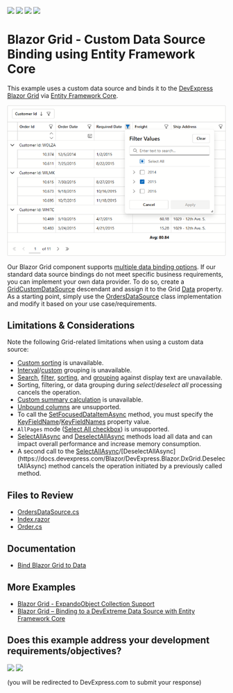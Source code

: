 <!-- default badges list -->
![](https://img.shields.io/endpoint?url=https://codecentral.devexpress.com/api/v1/VersionRange/1017304830/25.1.3%2B)
[![](https://img.shields.io/badge/Open_in_DevExpress_Support_Center-FF7200?style=flat-square&logo=DevExpress&logoColor=white)](https://supportcenter.devexpress.com/ticket/details/T1299285)
[![](https://img.shields.io/badge/📖_How_to_use_DevExpress_Examples-e9f6fc?style=flat-square)](https://docs.devexpress.com/GeneralInformation/403183)
[![](https://img.shields.io/badge/💬_Leave_Feedback-feecdd?style=flat-square)](#does-this-example-address-your-development-requirementsobjectives)
<!-- default badges end -->
# Blazor Grid - Custom Data Source Binding using Entity Framework Core

This example uses a custom data source and binds it to the [DevExpress Blazor Grid](https://docs.devexpress.com/Blazor/403143/components/grid) via [Entity Framework Core](https://learn.microsoft.com/en-us/ef/core/).

![Custom Data Source](image.png)

Our Blazor Grid component supports [multiple data binding options](https://docs.devexpress.com/Blazor/403737/components/grid/bind-to-data). If our standard data source bindings do not meet specific business requirements, you can implement your own data provider. To do so, create a [GridCustomDataSource](https://docs.devexpress.com/Blazor/DevExpress.Blazor.GridCustomDataSource) descendant and assign it to the Grid [Data](https://docs.devexpress.com/Blazor/DevExpress.Blazor.DxGrid.Data) property. As a starting point, simply use the [OrdersDataSource](./CS/CustomDataSource/Services/OrdersDataSource.cs) class implementation and modify it based on your use case/requirements.

## Limitations & Considerations

Note the following Grid-related limitations when using a custom data source:

* [Custom sorting](https://docs.devexpress.com/Blazor/DevExpress.Blazor.DxGrid.CustomSort) is unavailable.
* [Interval](https://docs.devexpress.com/Blazor/DevExpress.Blazor.DxGridDataColumn.GroupInterval)/[custom](https://docs.devexpress.com/Blazor/DevExpress.Blazor.DxGridDataColumn.GroupInterval#custom-grouping) grouping is unavailable.
* [Search](https://docs.devexpress.com/Blazor/404142/components/grid/data-shaping/filter-data/search-box), [filter](https://docs.devexpress.com/Blazor/DevExpress.Blazor.DxGridDataColumn.FilterMode#filter-data-by-display-text), [sorting](https://docs.devexpress.com/Blazor/DevExpress.Blazor.DxGridDataColumn.SortMode#sort-data-by-display-text), and [grouping](https://docs.devexpress.com/Blazor/DevExpress.Blazor.DxGridDataColumn.GroupInterval) against display text are unavailable.
* Sorting, filtering, or data grouping during _select_/_deselect all_ processing cancels the operation.
* [Custom summary calculation](https://docs.devexpress.com/Blazor/DevExpress.Blazor.DxGrid.CustomSummary) is unavailable.
* [Unbound columns](https://docs.devexpress.com/Blazor/DevExpress.Blazor.DxGridDataColumn#create-an-unbound-column) are unsupported.
* To call the [SetFocusedDataItemAsync](https://docs.devexpress.com/Blazor/DevExpress.Blazor.DxGrid.SetFocusedDataItemAsync(System.Object)) method, you must specify the [KeyFieldName](https://docs.devexpress.com/Blazor/DevExpress.Blazor.DxGrid.KeyFieldName)/[KeyFieldNames](https://docs.devexpress.com/Blazor/DevExpress.Blazor.DxGrid.KeyFieldNames) property value.
* `AllPages` mode ([Select All checkbox](https://docs.devexpress.com/Blazor/DevExpress.Blazor.DxGrid.KeyFieldNames)) is unsupported.
* [SelectAllAsync](https://docs.devexpress.com/Blazor/DevExpress.Blazor.DxGrid.SelectAllAsync(System.Boolean)) and [DeselectAllAsync](https://docs.devexpress.com/Blazor/DevExpress.Blazor.DxGrid.DeselectAllAsync) methods load all data and can impact overall performance and increase memory consumption.
* A second call to the [SelectAllAsync](https://docs.devexpress.com/Blazor/DevExpress.Blazor.DxGrid.SelectAllAsync(System.Boolean))/[DeselectAllAsync](https://docs.devexpress.com/Blazor/DevExpress.Blazor.DxGrid.DeselectAllAsync) method cancels the operation initiated by a previously called method.

## Files to Review

- [OrdersDataSource.cs](./CS/CustomDataSource/Services/OrdersDataSource.cs)
- [Index.razor](./CS/CustomDataSource/Components/Pages/Index.razor)
- [Order.cs](./CS/CustomDataSource/Models/Order.cs)

## Documentation

- [Bind Blazor Grid to Data](https://docs.devexpress.com/Blazor/403737/components/grid/bind-to-data)

## More Examples

- [Blazor Grid - ExpandoObject Collection Support](https://github.com/DevExpress-Examples/blazor-editable-grid-with-expandoobject)
- [Blazor Grid – Binding to a DevExtreme Data Source with Entity Framework Core](https://github.com/DevExpress-Examples/blazor-dxgrid-bind-to-devextreme-data-source)

<!-- feedback -->
## Does this example address your development requirements/objectives?

[<img src="https://www.devexpress.com/support/examples/i/yes-button.svg"/>](https://www.devexpress.com/support/examples/survey.xml?utm_source=github&utm_campaign=blazor-grid-custom-datasource-with-ef-core&~~~was_helpful=yes) [<img src="https://www.devexpress.com/support/examples/i/no-button.svg"/>](https://www.devexpress.com/support/examples/survey.xml?utm_source=github&utm_campaign=blazor-grid-custom-datasource-with-ef-core&~~~was_helpful=no)

(you will be redirected to DevExpress.com to submit your response)
<!-- feedback end -->




